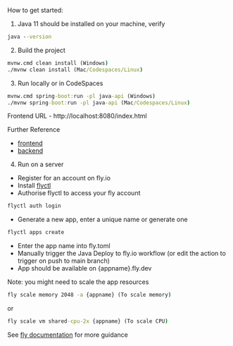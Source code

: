How to get started:

1. Java 11 should be installed on your machine, verify

```cmd
java --version
```

2. Build the project

```cmd
mvnw.cmd clean install (Windows)
./mvnw clean install (Mac/Codespaces/Linux)
```

3. Run locally or in CodeSpaces
```cmd
mvnw.cmd spring-boot:run -pl java-api (Windows)
./mvnw spring-boot:run -pl java-api (Mac/Codespaces/Linux)
```
Frontend URL - http://localhost:8080/index.html 

Further Reference
* [frontend](./java-api/readme.md)
* [backend](./react-app/readme.md) 
 
4. Run on a server
* Register for an account on fly.io
* Install [flyctl](https://fly.io/docs/hands-on/install-flyctl/) 
* Authorise flyctl to access your fly account
```cmd
flyctl auth login
```
* Generate a new app, enter a unique name or generate one 
```cmd
flyctl apps create 
```
* Enter the app name into fly.toml
* Manually trigger the Java Deploy to fly.io workflow (or edit the action to trigger on push to main branch)
* App should be available on {appname}.fly.dev

Note:  you might need to scale the app resources
```cmd
fly scale memory 2048 -a {appname} (To scale memory)
```
or
```cmd
fly scale vm shared-cpu-2x {appname} (To scale CPU)
```
See [fly documentation](https://fly.io/docs/apps/scale-machine) for more guidance
